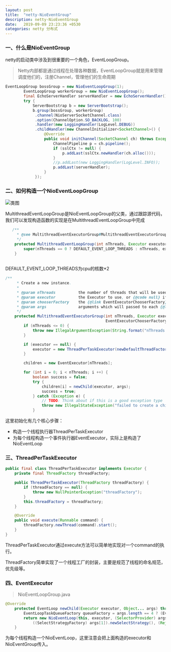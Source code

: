 ```yaml
---
layout: post
title:  "netty-NioEventGroup"
description: netty-NioEventGroup
date:   2019-09-09 23:23:36 +0530
categories: netty 分布式
---
```


###  一、什么是NioEventGroup

netty的启动类中涉及到很重要的一个角色，EventLoopGroup。
> Netty内部都是通过线程在处理各种数据，EventLoopGroup就是用来管理调度他们的，注册Channel，管理他们的生命周期


```java
EventLoopGroup bossGroup = new NioEventLoopGroup(1);
        EventLoopGroup workerGroup = new NioEventLoopGroup();
        final EchoServerHandler serverHandler = new EchoServerHandler();
        try {
            ServerBootstrap b = new ServerBootstrap();
            b.group(bossGroup, workerGroup)
             .channel(NioServerSocketChannel.class)
             .option(ChannelOption.SO_BACKLOG, 100)
             .handler(new LoggingHandler(LogLevel.DEBUG))
             .childHandler(new ChannelInitializer<SocketChannel>() {
                 @Override
                 public void initChannel(SocketChannel ch) throws Exception {
                     ChannelPipeline p = ch.pipeline();
                     if (sslCtx != null) {
                         p.addLast(sslCtx.newHandler(ch.alloc()));
                     }
                     //p.addLast(new LoggingHandler(LogLevel.INFO));
                     p.addLast(serverHandler);
                 }
             });
```

### 二、如何构造一个NioEventLoopGroup

![类图](https://leiwingqueen-1300197911.cos.ap-guangzhou.myqcloud.com/20190909233444.png)

MultithreadEventLoopGroup是NioEventLoopGroup的父类，通过跟踪源代码，我们可以发现构造函数的实现是在MultithreadEventLoopGroup中完成
```java
   /**
     * @see MultithreadEventExecutorGroup#MultithreadEventExecutorGroup(int, Executor, Object...)
     */
    protected MultithreadEventLoopGroup(int nThreads, Executor executor, Object... args) {
        super(nThreads == 0 ? DEFAULT_EVENT_LOOP_THREADS : nThreads, executor, args);
    }
    
```
DEFAULT_EVENT_LOOP_THREADS为cpu的核数*2

```java
/**
     * Create a new instance.
     *
     * @param nThreads          the number of threads that will be used by this instance.
     * @param executor          the Executor to use, or {@code null} if the default should be used.
     * @param chooserFactory    the {@link EventExecutorChooserFactory} to use.
     * @param args              arguments which will passed to each {@link #newChild(Executor, Object...)} call
     */
    protected MultithreadEventExecutorGroup(int nThreads, Executor executor,
                                            EventExecutorChooserFactory chooserFactory, Object... args) {
        if (nThreads <= 0) {
            throw new IllegalArgumentException(String.format("nThreads: %d (expected: > 0)", nThreads));
        }

        if (executor == null) {
            executor = new ThreadPerTaskExecutor(newDefaultThreadFactory());
        }

        children = new EventExecutor[nThreads];

        for (int i = 0; i < nThreads; i ++) {
            boolean success = false;
            try {
                children[i] = newChild(executor, args);
                success = true;
            } catch (Exception e) {
                // TODO: Think about if this is a good exception type
                throw new IllegalStateException("failed to create a child event loop", e);
            }
```

这里初始化有几个核心步骤：

- 构造一个线程执行器ThreadPerTaskExecutor
- 为每个线程构造一个事件执行器EventExecutor，实际上是构造了NioEventLoop



### 三、ThreadPerTaskExecutor

```java
public final class ThreadPerTaskExecutor implements Executor {
    private final ThreadFactory threadFactory;

    public ThreadPerTaskExecutor(ThreadFactory threadFactory) {
        if (threadFactory == null) {
            throw new NullPointerException("threadFactory");
        }
        this.threadFactory = threadFactory;
    }

    @Override
    public void execute(Runnable command) {
        threadFactory.newThread(command).start();
    }
}

```

ThreadPerTaskExecutor通过execute方法可以简单地实现对一个command的执行。

ThreadFactory简单实现了一个线程工厂的封装，主要是规范了线程的命名规范，优先级等。

### 四、EventExecutor

>  NioEventLoopGroup.java


```java
@Override
    protected EventLoop newChild(Executor executor, Object... args) throws Exception {
        EventLoopTaskQueueFactory queueFactory = args.length == 4 ? (EventLoopTaskQueueFactory) args[3] : null;
        return new NioEventLoop(this, executor, (SelectorProvider) args[0],
            ((SelectStrategyFactory) args[1]).newSelectStrategy(), (RejectedExecutionHandler) args[2], queueFactory);
    }
```

为每个线程构造一个NioEventLoop，这里注意会把上面构造的executor和NioEventGroup传入。